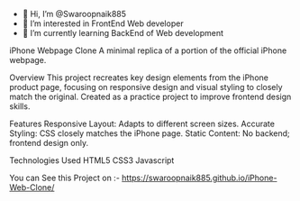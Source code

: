- 👋 Hi, I’m @Swaroopnaik885
- 👀 I’m interested in FrontEnd Web developer 
- 🌱 I’m currently learning BackEnd of Web development


iPhone Webpage Clone
A minimal replica of a portion of the official iPhone webpage.

Overview
This project recreates key design elements from the iPhone product page, focusing on responsive design and visual styling to closely match the original. Created as a practice project to improve frontend design skills.

Features
Responsive Layout: Adapts to different screen sizes.
Accurate Styling: CSS closely matches the iPhone page.
Static Content: No backend; frontend design only.

Technologies Used
HTML5
CSS3
Javascript



You can See this Project on :- https://swaroopnaik885.github.io/iPhone-Web-Clone/